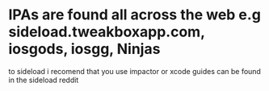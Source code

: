 # IPAs are found all across the web e.g sideload.tweakboxapp.com, iosgods, iosgg, Ninjas
to sideload i recomend that you use impactor or xcode
guides can be found in the sideload reddit
